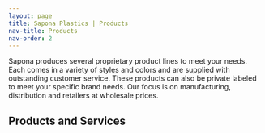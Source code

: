 ```yaml
---
layout: page
title: Sapona Plastics | Products
nav-title: Products
nav-order: 2
---
```


Sapona produces several proprietary product lines to meet your needs.  Each comes in a variety of styles and colors and are supplied with outstanding customer service.  These products can also be private labeled to meet your specific brand needs.  Our focus is on manufacturing, distribution and retailers at wholesale prices.

## Products and Services






